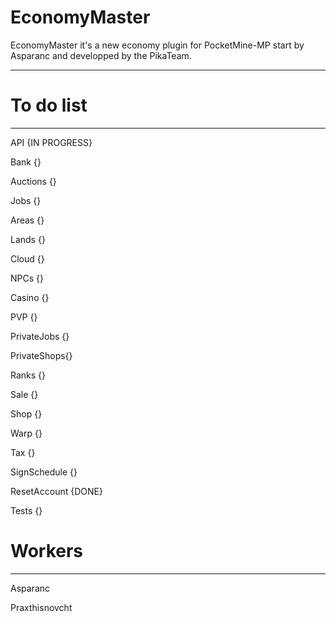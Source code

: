 # EconomyMaster

EconomyMaster it's a new economy plugin for PocketMine-MP start by Asparanc and developped by the PikaTeam.
_________________________________________________________________________________________________________________

# To do list
______________
API {IN PROGRESS}

Bank {}

Auctions {}

Jobs {}

Areas {}

Lands {}

Cloud {}

NPCs {}

Casino {}

PVP {}

PrivateJobs {}

PrivateShops{}

Ranks {}

Sale {}

Shop {}

Warp {}

Tax {}

SignSchedule {}

ResetAccount {DONE}



Tests {}

# Workers
__________
Asparanc

Praxthisnovcht
